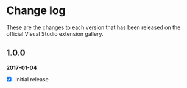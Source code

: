# Change log

These are the changes to each version that has been released on the official Visual Studio extension gallery.

## 1.0.0

**2017-01-04** <!--22:30 UK / 22:30 UTC-->

- [x] Initial release



<!--
Download "Windows x86 Commandline" "nuget.exe - latest (v3.5.0)" from https://dist.nuget.org/index.html
Open command prompt:
> CD C:\Users\greg\Source\Repos\OpenInApp.Common\OpenInApp.Common
> C:\Users\greg\Desktop\nuget spec
> C:\Users\greg\Desktop\nuget pack OpenInApp.Common.csproj
Successfully created package 'C:\Users\greg\Source\Repos\OpenInApp.Common\OpenInApp.Common\OpenInApp.Common.1.0.0.nupkg'.
> C:\Users\greg\Desktop\nuget push OpenInApp.Common.1.0.0.nupkg MyNugetApiKeyGuid -Source https://www.nuget.org/api/v2/package
Your package was pushed.
-->